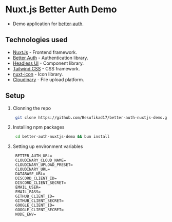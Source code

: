 # Nuxt.js Better Auth Demo

- Demo application for <a href="">better-auth</a>.

## Technologies used

- [NuxtJs](https://nuxt.com/) - Frontend framework.
- [Better Auth](https://www.better-auth.com/) - Authentication library.
- [Headless UI](https://headlessui.com/) - Component library.
- [Tailwind CSS](https://tailwindcss.com/) - CSS framework.
- [nuxt-icon](https://nuxt.com/modules/icons) - Icon library.
- [Cloudinary](https://cloudinary.com/) - File upload platform.

## Setup

1. Clonning the repo
   
   ```bash
    git clone https://github.com/Besufikad17/better-auth-nuxtjs-demo.git
   ```

2. Installing npm packages
   
   ```bash
    cd better-auth-nuxtjs-demo && bun install
    ```

3. Setting up environment variables

   ```.env
    BETTER_AUTH_URL=
    CLOUDINARY_CLOUD_NAME=
    CLOUDINARY_UPLOAD_PRESET=
    CLOUDINARY_URL=
    DATABASE_URL=
    DISCORD_CLIENT_ID=
    DISCORD_CLIENT_SECRET=
    EMAIL_USER=
    EMAIL_PASS=
    GITHUB_CLIENT_ID=
    GITHUB_CLIENT_SECRET=
    GOOGLE_CLIENT_ID=
    GOOGLE_CLIENT_SECRET=
    NODE_ENV=
   ```